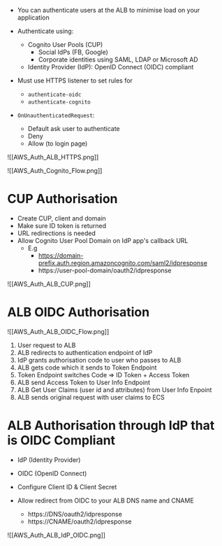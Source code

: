- You can authenticate users at the ALB to minimise load on your application

- Authenticate using:
	- Cognito User Pools (CUP)
		- Social IdPs (FB, Google)
		- Corporate identities using SAML, LDAP or Microsoft AD
	- Identity Provider (IdP): OpenID Connect (OIDC) compliant

- Must use HTTPS listener to set rules for
	- `authenticate-oidc`
	- `authenticate-cognito`

- `OnUnauthenticatedRequest`:
	- Default ask user to authenticate
	- Deny
	- Allow (to login page)

![[AWS_Auth_ALB_HTTPS.png]]

![[AWS_Auth_Cognito_Flow.png]]

# CUP Authorisation

- Create CUP, client and domain
- Make sure ID token is returned
- URL redirections is needed
- Allow Cognito User Pool Domain on IdP app's callback URL
	- E.g
		- https://domain-prefix.auth.region.amazoncognito.com/saml2/idpresponse  
		- https://user-pool-domain/oauth2/idpresponse

![[AWS_Auth_ALB_CUP.png]]

# ALB OIDC Authorisation

![[AWS_Auth_ALB_OIDC_Flow.png]]

1. User request to ALB
2. ALB redirects to authentication endpoint of IdP
3. IdP grants authorisation code to user who passes to ALB
4. ALB gets code which it sends to Token Endpoint
5. Token Endpoint switches Code => ID Token + Access Token
6. ALB send Access Token to User Info Endpoint
7. ALB Get User Claims (user id and attributes) from User Info Enpoint
8. ALB sends original request with user claims to ECS

# ALB Authorisation through IdP that is OIDC Compliant

- IdP (Identity Provider)
- OIDC (OpenID Connect)

- Configure Client ID & Client Secret
- Allow redirect from OIDC to your ALB DNS name and CNAME
	- https://DNS/oauth2/idpresponse  
	- https://CNAME/oauth2/idpresponse

![[AWS_Auth_ALB_IdP_OIDC.png]]